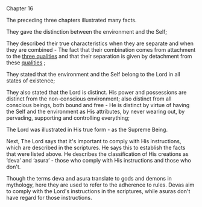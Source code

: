 # <a name='_Toc488528607'></a>
Chapter 16


The preceding three chapters illustrated many facts.

They gave the distinction between the environment and the Self;

They described their true characteristics when they are separate and when they are combined - The fact that their combination comes from attachment to the 
[three qualities](satva_rajas_tamas)
 and that their separation is given by detachment from these 
[qualities](satva_rajas_tamas_effects)
;

They stated that the environment and the Self belong to the Lord in all states of existence;

They also stated that the Lord is distinct. His power and possessions are distinct from the non-conscious environment; also distinct from all conscious beings, both bound and free - He is distinct by virtue of having the Self and the environment as His attributes, by never wearing out, by pervading, supporting and controlling everything;

The Lord was illustrated in His true form - as the Supreme Being.

<a name='deva_asura'></a>
Next, The Lord says that it's important to comply with His instructions, which are described in the scriptures. He says this to establish the facts that were listed above. He describes the classification of His creations as ‘deva’ and ‘asura’ - those who comply with His instructions and those who don't.

Though the terms deva and asura translate to gods and demons in mythology, here they are used to refer to the adherence to rules. Devas aim to comply with the Lord's instructions in the scriptures, while asuras don't have regard for those instructions.


